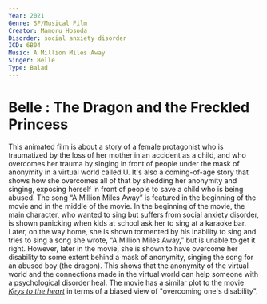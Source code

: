```yaml
---
Year: 2021
Genre: SF/Musical Film
Creator: Mamoru Hosoda
Disorder: social anxiety disorder
ICD: 6B04
Music: A Million Miles Away
Singer: Belle
Type: Balad
---
```


# Belle : The Dragon and the Freckled Princess

 This animated film is about a story of a female protagonist who is traumatized by the loss of her mother in an accident as a child, and who overcomes her trauma by singing in front of people under the mask of anonymity in a virtual world called U. It's also a coming-of-age story that shows how she overcomes all of that by shedding her anonymity and singing, exposing herself in front of people to save a child who is being abused.
 The song “A Million Miles Away” is featured in the beginning of the movie and in the middle of the movie. In the beginning of the movie, the main character, who wanted to sing but suffers from social anxiety disorder, is shown panicking when kids at school ask her to sing at a karaoke bar. Later, on the way home, she is shown tormented by his inability to sing and tries to sing a song she wrote, “A Million Miles Away,” but is unable to get it right. However, later in the movie, she is shown to have overcome her disability to some extent behind a mask of anonymity, singing the song for an abused boy (the dragon). This shows that the anonymity of the virtual world and the connections made in the virtual world can help someone with a psychological disorder heal. The movie has a similar plot to the movie [*Keys to the heart*](choi_jeongin.md) in terms of a biased view of "overcoming one's disability".
